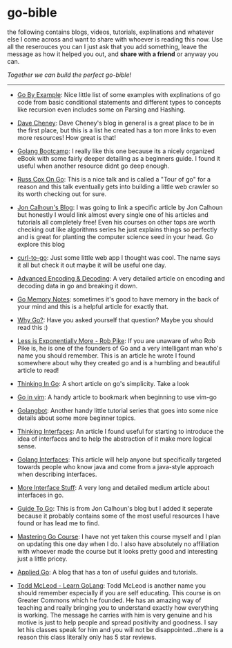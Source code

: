 # go-bible
the following contains blogs, videos, tutorials, explinations and whatever else I come across and want to share
with whoever is reading this now. Use all the reserouces you can I just ask that you add something,
leave the message as how it helped you out, and **share with a friend** or anyway you can.

*Together we can build the perfect go-bible!*

----

* [Go By Example](https://gobyexample.com/ "Go By Example"): Nice little list of some examples with explinations of go
code from basic conditional statements and different types to concepts like recursion even includes some on Parsing and Hashing.

* [Dave Cheney](https://dave.cheney.net/resources-for-new-go-programmers): Dave Cheney's blog in general is a great place to be in the first place, but this is a list he created has a ton more links to even more resources! How great is that! 

* [Golang Bootcamp](http://www.golangbootcamp.com/book/): I really like this one because its a nicely organized eBook with some fairly deeper detailing as a beginners guide. I found it useful when another resource didnt go deep enough.

* [Russ Cox On Go](https://research.swtch.com/gotour): This is a nice talk and is called a "Tour of go" for a reason and this talk eventually gets into building a little web crawler so its worth checking out for sure.

* [Jon Calhoun's Blog](https://www.calhoun.io/): I was going to link a specific article by Jon Calhoun but honestly I would link almost every single one of his articles and tutorials all completely free! Even his courses on other tops are worth checking out like algorithms series he just explains things so perfectly and is great for planting the computer science seed in your head. Go explore this blog

* [curl-to-go](https://mholt.github.io/curl-to-go/): Just some little web app I thought was cool. The name says it all but check it out maybe it will be useful one day.

* [Advanced Encoding & Decoding](https://blog.gopheracademy.com/advent-2016/advanced-encoding-decoding/): A very detailed article on encoding and decoding data in go and breaking it down.

* [Go Memory Notes](https://wang.yuxuan.org/blog/item/2017/02/some-go-memory-notes): sometimes it's good to have memory in the back of your mind and this is a helpful article for exactly that.

* [Why Go?](https://yourbasic.org/golang/advantages-over-java-python/): Have you asked yourself that question? Maybe you should read this :)

* [Less is Exponentially More - Rob Pike](https://commandcenter.blogspot.com/2012/06/less-is-exponentially-more.html): If you are unaware of who Rob Pike is, he is one of the founders of Go and a very intelligant man who's name you should remember. This is an article he wrote I found somewhere about why they created go and is a humbling and beautiful article to read! 

* [Thinking In Go](https://actuallyachraf.github.io/posts/thinking-go/): A short article on go's simplicity. Take a look

* [Go in vim](https://thoughtbot.com/blog/writing-go-in-vim): A handy article to bookmark when beginning to use vim-go

* [Golangbot](https://golangbot.com/learn-golang-series/): Another handy little tutorial series that goes into some nice details about some more beginner topics.

* [Thinking Interfaces](https://www.integralist.co.uk/posts/go-interfaces/#interfaces-in-go): An article I found useful for starting to introduce the idea of interfaces and to help the abstraction of it make more logical sense.

* [Golang Interfaces](https://blog.chewxy.com/2018/03/18/golang-interfaces/): This article will help anyone but specifically targeted towards people who know java and come from a java-style approach when describing interfaces.

* [More Interface Stuff](https://medium.com/rungo/interfaces-in-go-ab1601159b3a): A very long and detailed medium article about interfaces in go.

* [Guide To Go](https://www.calhoun.io/guide-to-go/): This is from Jon Calhoun's blog but I added it seperate because it probably contains some of the most useful resources I have found or has lead me to find. 

* [Mastering Go Course](https://appliedgo.com/p/mastergo): I have not yet taken this course myself and I plan on updating this one day when I do. I also have absolutely no affiliation with whoever made the course but it looks pretty good and interesting just a little pricey.

* [Applied Go](https://appliedgo.net/): A blog that has a ton of useful guides and tutorials.

* [Todd McLeod - Learn GoLang](https://greatercommons.com/learn/golang): Todd McLeod is another name you should remember especially if you are self educating. This course is on Greater Commons which he founded. He has an amazing way of teaching and really bringing you to understand exactly how everything is working. The message he carries with him is very genuine and his motive is just to help people and spread positivity and goodness. I say let his classes speak for him and you will not be disappointed...there is a reason this class literally only has 5 star reviews.
